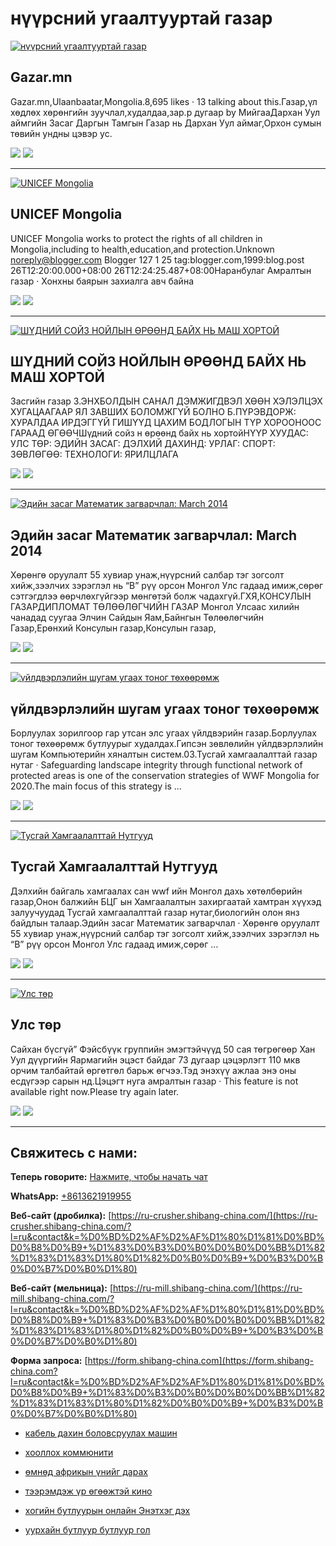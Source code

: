 # нүүрсний угаалтууртай газар

<a href="https://swt.shibang-china.com/?l=ru&img&k=%D0%BD%D2%AF%D2%AF%D1%80%D1%81%D0%BD%D0%B8%D0%B9+%D1%83%D0%B3%D0%B0%D0%B0%D0%BB%D1%82%D1%83%D1%83%D1%80%D1%82%D0%B0%D0%B9+%D0%B3%D0%B0%D0%B7%D0%B0%D1%80" target="_blank">![нүүрсний угаалтууртай газар](http://static.shibang-china.com/all-800x300/1122.jpg)</a>

## Gazar.mn
Gazar.mn,Ulaanbaatar,Mongolia.8,695 likes &#183; 13 talking about this.Газар,үл хөдлөх хөрөнгийн зуучлал,худалдаа,зар.р дугаар by МийгааДархан Уул аймгийн Засаг Даргын Тамгын Газар нь Дархан Уул аймаг,Орхон сумын төвийн ундны цэвэр ус.


<a href="https://whatsapp.shibangsoft.com/WhatsApp.php" target="_blank" title="WhatsApp">![](http://static.shibang-china.com/icon/whatsapp.png)</a> <a href="https://swt.shibang-china.com/?l=ru&icon&k=%D0%BD%D2%AF%D2%AF%D1%80%D1%81%D0%BD%D0%B8%D0%B9+%D1%83%D0%B3%D0%B0%D0%B0%D0%BB%D1%82%D1%83%D1%83%D1%80%D1%82%D0%B0%D0%B9+%D0%B3%D0%B0%D0%B7%D0%B0%D1%80" target="_blank">![](http://static.shibang-china.com/icon/chat-ru.png)</a>

---

<a href="https://swt.shibang-china.com/?l=ru&img&k=%D0%BD%D2%AF%D2%AF%D1%80%D1%81%D0%BD%D0%B8%D0%B9+%D1%83%D0%B3%D0%B0%D0%B0%D0%BB%D1%82%D1%83%D1%83%D1%80%D1%82%D0%B0%D0%B9+%D0%B3%D0%B0%D0%B7%D0%B0%D1%80" target="_blank">![UNICEF Mongolia](http://static.shibang-china.com/all-800x300/599.jpg)</a>

## UNICEF Mongolia
UNICEF Mongolia works to protect the rights of all children in Mongolia,including to health,education,and protection.Unknown noreply@blogger.com Blogger 127 1 25 tag:blogger.com,1999:blog.post 26T12:20:00.000+08:00 26T12:24:25.487+08:00Наранбулаг Амралтын газар&nbsp;&#0183;&#32;Хонхны баярын захиалга авч байна


<a href="https://whatsapp.shibangsoft.com/WhatsApp.php" target="_blank" title="WhatsApp">![](http://static.shibang-china.com/icon/whatsapp.png)</a> <a href="https://swt.shibang-china.com/?l=ru&icon&k=%D0%BD%D2%AF%D2%AF%D1%80%D1%81%D0%BD%D0%B8%D0%B9+%D1%83%D0%B3%D0%B0%D0%B0%D0%BB%D1%82%D1%83%D1%83%D1%80%D1%82%D0%B0%D0%B9+%D0%B3%D0%B0%D0%B7%D0%B0%D1%80" target="_blank">![](http://static.shibang-china.com/icon/chat-ru.png)</a>

---

<a href="https://swt.shibang-china.com/?l=ru&img&k=%D0%BD%D2%AF%D2%AF%D1%80%D1%81%D0%BD%D0%B8%D0%B9+%D1%83%D0%B3%D0%B0%D0%B0%D0%BB%D1%82%D1%83%D1%83%D1%80%D1%82%D0%B0%D0%B9+%D0%B3%D0%B0%D0%B7%D0%B0%D1%80" target="_blank">![ШҮДНИЙ СОЙЗ НОЙЛЫН ӨРӨӨНД БАЙХ НЬ МАШ ХОРТОЙ](http://static.shibang-china.com/all-800x300/855.jpg)</a>

## ШҮДНИЙ СОЙЗ НОЙЛЫН ӨРӨӨНД БАЙХ НЬ МАШ ХОРТОЙ
Засгийн газар З.ЭНХБОЛДЫН САНАЛ ДЭМЖИГДВЭЛ ХӨӨН ХЭЛЭЛЦЭХ ХУГАЦААГААР ЯЛ ЗАВШИХ БОЛОМЖГҮЙ БОЛНО Б.ПҮРЭВДОРЖ: ХУРАЛДАА ИРДЭГГҮЙ ГИШҮҮД ЦАХИМ БОДЛОГЫН ТҮР ХОРООНООС ГАРААД ӨГӨӨЧШүдний сойз н өрөөнд байх нь хортойНҮҮР ХУУДАС: УЛС ТӨР: ЭДИЙН ЗАСАГ: ДЭЛХИЙ ДАХИНД: УРЛАГ: СПОРТ: ЗӨВЛӨГӨӨ: ТЕХНОЛОГИ: ЯРИЛЦЛАГА


<a href="https://whatsapp.shibangsoft.com/WhatsApp.php" target="_blank" title="WhatsApp">![](http://static.shibang-china.com/icon/whatsapp.png)</a> <a href="https://swt.shibang-china.com/?l=ru&icon&k=%D0%BD%D2%AF%D2%AF%D1%80%D1%81%D0%BD%D0%B8%D0%B9+%D1%83%D0%B3%D0%B0%D0%B0%D0%BB%D1%82%D1%83%D1%83%D1%80%D1%82%D0%B0%D0%B9+%D0%B3%D0%B0%D0%B7%D0%B0%D1%80" target="_blank">![](http://static.shibang-china.com/icon/chat-ru.png)</a>

---

<a href="https://swt.shibang-china.com/?l=ru&img&k=%D0%BD%D2%AF%D2%AF%D1%80%D1%81%D0%BD%D0%B8%D0%B9+%D1%83%D0%B3%D0%B0%D0%B0%D0%BB%D1%82%D1%83%D1%83%D1%80%D1%82%D0%B0%D0%B9+%D0%B3%D0%B0%D0%B7%D0%B0%D1%80" target="_blank">![Эдийн засаг Математик загварчлал: March 2014](http://static.shibang-china.com/all-800x300/794.jpg)</a>

## Эдийн засаг Математик загварчлал: March 2014
Хөрөнгө оруулалт 55 хувиар унаж,нүүрсний салбар тэг зогсолт хийж,зээлчих зэрэглэл нь “В” рүү орсон Монгол Улс гадаад имиж,сөрөг сэтгэгдлээ өөрчлөхгүйгээр мөнгөтэй болж чадахгүй.ГХЯ,КОНСУЛЫН ГАЗАРДИПЛОМАТ ТӨЛӨӨЛӨГЧИЙН ГАЗАР Монгол Улсаас хилийн чанадад суугаа Элчин Сайдын Яам,Байнгын Төлөөлөгчийн Газар,Ерөнхий Консулын газар,Консулын газар,


<a href="https://whatsapp.shibangsoft.com/WhatsApp.php" target="_blank" title="WhatsApp">![](http://static.shibang-china.com/icon/whatsapp.png)</a> <a href="https://swt.shibang-china.com/?l=ru&icon&k=%D0%BD%D2%AF%D2%AF%D1%80%D1%81%D0%BD%D0%B8%D0%B9+%D1%83%D0%B3%D0%B0%D0%B0%D0%BB%D1%82%D1%83%D1%83%D1%80%D1%82%D0%B0%D0%B9+%D0%B3%D0%B0%D0%B7%D0%B0%D1%80" target="_blank">![](http://static.shibang-china.com/icon/chat-ru.png)</a>

---

<a href="https://swt.shibang-china.com/?l=ru&img&k=%D0%BD%D2%AF%D2%AF%D1%80%D1%81%D0%BD%D0%B8%D0%B9+%D1%83%D0%B3%D0%B0%D0%B0%D0%BB%D1%82%D1%83%D1%83%D1%80%D1%82%D0%B0%D0%B9+%D0%B3%D0%B0%D0%B7%D0%B0%D1%80" target="_blank">![үйлдвэрлэлийн шугам угаах тоног төхөөрөмж](http://static.shibang-china.com/all-800x300/582.jpg)</a>

## үйлдвэрлэлийн шугам угаах тоног төхөөрөмж
Борлуулах зорилгоор гар утсан элс угаах үйлдвэрийн газар.Борлуулах тоног төхөөрөмж бутлуурыг худалдах.Гипсэн зөвлөлийн үйлдвэрлэлийн шугам Компьютерийн хяналтын систем.03.Тусгай хамгаалалттай газар нутаг&nbsp;&#0183;&#32;Safeguarding landscape integrity through functional network of protected areas is one of the conservation strategies of WWF Mongolia for 2020.The main focus of this strategy is …


<a href="https://whatsapp.shibangsoft.com/WhatsApp.php" target="_blank" title="WhatsApp">![](http://static.shibang-china.com/icon/whatsapp.png)</a> <a href="https://swt.shibang-china.com/?l=ru&icon&k=%D0%BD%D2%AF%D2%AF%D1%80%D1%81%D0%BD%D0%B8%D0%B9+%D1%83%D0%B3%D0%B0%D0%B0%D0%BB%D1%82%D1%83%D1%83%D1%80%D1%82%D0%B0%D0%B9+%D0%B3%D0%B0%D0%B7%D0%B0%D1%80" target="_blank">![](http://static.shibang-china.com/icon/chat-ru.png)</a>

---

<a href="https://swt.shibang-china.com/?l=ru&img&k=%D0%BD%D2%AF%D2%AF%D1%80%D1%81%D0%BD%D0%B8%D0%B9+%D1%83%D0%B3%D0%B0%D0%B0%D0%BB%D1%82%D1%83%D1%83%D1%80%D1%82%D0%B0%D0%B9+%D0%B3%D0%B0%D0%B7%D0%B0%D1%80" target="_blank">![Тусгай Хамгаалалттай Нутгууд](http://static.shibang-china.com/all-800x300/1123.jpg)</a>

## Тусгай Хамгаалалттай Нутгууд
Дэлхийн байгаль хамгаалах сан wwf ийн Монгол дахь хөтөлбөрийн газар,Онон балжийн БЦГ ын Хамгаалалтын захиргаатай хамтран хүүхэд залуучуудад Тусгай хамгаалалттай газар нутаг,биологийн олон янз байдлын талаар.Эдийн засаг Математик загварчлал&nbsp;&#0183;&#32;Хөрөнгө оруулалт 55 хувиар унаж,нүүрсний салбар тэг зогсолт хийж,зээлчих зэрэглэл нь “В” рүү орсон Монгол Улс гадаад имиж,сөрөг …


<a href="https://whatsapp.shibangsoft.com/WhatsApp.php" target="_blank" title="WhatsApp">![](http://static.shibang-china.com/icon/whatsapp.png)</a> <a href="https://swt.shibang-china.com/?l=ru&icon&k=%D0%BD%D2%AF%D2%AF%D1%80%D1%81%D0%BD%D0%B8%D0%B9+%D1%83%D0%B3%D0%B0%D0%B0%D0%BB%D1%82%D1%83%D1%83%D1%80%D1%82%D0%B0%D0%B9+%D0%B3%D0%B0%D0%B7%D0%B0%D1%80" target="_blank">![](http://static.shibang-china.com/icon/chat-ru.png)</a>

---

<a href="https://swt.shibang-china.com/?l=ru&img&k=%D0%BD%D2%AF%D2%AF%D1%80%D1%81%D0%BD%D0%B8%D0%B9+%D1%83%D0%B3%D0%B0%D0%B0%D0%BB%D1%82%D1%83%D1%83%D1%80%D1%82%D0%B0%D0%B9+%D0%B3%D0%B0%D0%B7%D0%B0%D1%80" target="_blank">![Улс төр](http://static.shibang-china.com/all-800x300/752.jpg)</a>

## Улс төр
Сайхан бүсгүй” Фэйсбүүк группийн эмэгтэйчүүд 50 сая төгрөгөөр Хан Уул дүүргийн Яармагийн эцэст байдаг 73 дугаар цэцэрлэгт 110 мкв орчим талбайтай өргөтгөл барьж өгчээ.Тэд энэхүү ажлаа энэ оны есдүгээр сарын нд.Цэцэгт нуга амралтын газар&nbsp;&#0183;&#32;This feature is not available right now.Please try again later.


<a href="https://whatsapp.shibangsoft.com/WhatsApp.php" target="_blank" title="WhatsApp">![](http://static.shibang-china.com/icon/whatsapp.png)</a> <a href="https://swt.shibang-china.com/?l=ru&icon&k=%D0%BD%D2%AF%D2%AF%D1%80%D1%81%D0%BD%D0%B8%D0%B9+%D1%83%D0%B3%D0%B0%D0%B0%D0%BB%D1%82%D1%83%D1%83%D1%80%D1%82%D0%B0%D0%B9+%D0%B3%D0%B0%D0%B7%D0%B0%D1%80" target="_blank">![](http://static.shibang-china.com/icon/chat-ru.png)</a>

---
## Свяжитесь с нами:

**Теперь говорите:** [Нажмите, чтобы начать чат](https://swt.shibang-china.com?l=ru&contact&k=%D0%BD%D2%AF%D2%AF%D1%80%D1%81%D0%BD%D0%B8%D0%B9+%D1%83%D0%B3%D0%B0%D0%B0%D0%BB%D1%82%D1%83%D1%83%D1%80%D1%82%D0%B0%D0%B9+%D0%B3%D0%B0%D0%B7%D0%B0%D1%80)

**WhatsApp:**  [+8613621919955](https://whatsapp.shibangsoft.com/WhatsApp.php)

**Веб-сайт (дробилка):** [https://ru-crusher.shibang-china.com/](https://ru-crusher.shibang-china.com/?l=ru&contact&k=%D0%BD%D2%AF%D2%AF%D1%80%D1%81%D0%BD%D0%B8%D0%B9+%D1%83%D0%B3%D0%B0%D0%B0%D0%BB%D1%82%D1%83%D1%83%D1%80%D1%82%D0%B0%D0%B9+%D0%B3%D0%B0%D0%B7%D0%B0%D1%80)

**Веб-сайт (мельница):** [https://ru-mill.shibang-china.com/](https://ru-mill.shibang-china.com/?l=ru&contact&k=%D0%BD%D2%AF%D2%AF%D1%80%D1%81%D0%BD%D0%B8%D0%B9+%D1%83%D0%B3%D0%B0%D0%B0%D0%BB%D1%82%D1%83%D1%83%D1%80%D1%82%D0%B0%D0%B9+%D0%B3%D0%B0%D0%B7%D0%B0%D1%80)

**Форма запроса:** [https://form.shibang-china.com](https://form.shibang-china.com?l=ru&contact&k=%D0%BD%D2%AF%D2%AF%D1%80%D1%81%D0%BD%D0%B8%D0%B9+%D1%83%D0%B3%D0%B0%D0%B0%D0%BB%D1%82%D1%83%D1%83%D1%80%D1%82%D0%B0%D0%B9+%D0%B3%D0%B0%D0%B7%D0%B0%D1%80)

* [кабель дахин боловсруулах машин](../127/%D0%BA%D0%B0%D0%B1%D0%B5%D0%BB%D1%8C%20%D0%B4%D0%B0%D1%85%D0%B8%D0%BD%20%D0%B1%D0%BE%D0%BB%D0%BE%D0%B2%D1%81%D1%80%D1%83%D1%83%D0%BB%D0%B0%D1%85%20%D0%BC%D0%B0%D1%88%D0%B8%D0%BD.md)

* [хооллох коммюнити](../126/%D1%85%D0%BE%D0%BE%D0%BB%D0%BB%D0%BE%D1%85%20%D0%BA%D0%BE%D0%BC%D0%BC%D1%8E%D0%BD%D0%B8%D1%82%D0%B8.md)

* [өмнөд африкын үнийг дарах](../128/%D3%A9%D0%BC%D0%BD%D3%A9%D0%B4%20%D0%B0%D1%84%D1%80%D0%B8%D0%BA%D1%8B%D0%BD%20%D2%AF%D0%BD%D0%B8%D0%B9%D0%B3%20%D0%B4%D0%B0%D1%80%D0%B0%D1%85.md)

* [тээрэмдэж үр өгөөжтэй кино](../128/%D1%82%D1%8D%D1%8D%D1%80%D1%8D%D0%BC%D0%B4%D1%8D%D0%B6%20%D2%AF%D1%80%20%D3%A9%D0%B3%D3%A9%D3%A9%D0%B6%D1%82%D1%8D%D0%B9%20%D0%BA%D0%B8%D0%BD%D0%BE.md)

* [хогийн бутлуурын онлайн Энэтхэг дэх](../128/%D1%85%D0%BE%D0%B3%D0%B8%D0%B9%D0%BD%20%D0%B1%D1%83%D1%82%D0%BB%D1%83%D1%83%D1%80%D1%8B%D0%BD%20%D0%BE%D0%BD%D0%BB%D0%B0%D0%B9%D0%BD%20%D0%AD%D0%BD%D1%8D%D1%82%D1%85%D1%8D%D0%B3%20%D0%B4%D1%8D%D1%85.md)

* [уурхайн бутлуур бутлуур гол](../126/%D1%83%D1%83%D1%80%D1%85%D0%B0%D0%B9%D0%BD%20%D0%B1%D1%83%D1%82%D0%BB%D1%83%D1%83%D1%80%20%D0%B1%D1%83%D1%82%D0%BB%D1%83%D1%83%D1%80%20%D0%B3%D0%BE%D0%BB.md)